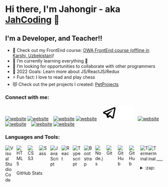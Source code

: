 # Hi there, I'm Jahongir - aka [JahCoding][website] 👋 




## I'm a Developer, and Teacher!!

- 🔭 Check out my FrontEnd course: [OWA FrontEnd course (offline in Karshi, Uzbekistan)][course]!
- 🌱 I’m currently learning everything 🤣
- 🤝 I’m looking for opportunities to collaborate with other programmers
- 🥅 2022 Goals: Learn more about JS/ReactJS/Redux
- ⚡ Fun fact: I love to read and play chess
- 😻 Check out the pet projects I created: [PetProjects](https://jahcoding.uz/#portfolio)

### Connect with me:

[![website](./img/globe-light.svg)](https://jahcoding.uz/#gh-light-mode-only)
[![website](./img/globe-dark.svg)](https://jahcoding.uz/#gh-dark-mode-only)
&nbsp;&nbsp;
[![website](./img/youtube-light.svg)](https://youtube.com#gh-light-mode-only)
[![website](./img/youtube-dark.svg)](https://youtube.com#gh-dark-mode-only)
&nbsp;&nbsp;
[![website](./img/tg-light.svg)](https://t.me/jahcoding#gh-light-mode-only)
[![website](./img/tg-dark.svg)](https://t.me/jahcoding#gh-dark-mode-only)
&nbsp;&nbsp;
[![website](./img/linkedin-light.svg)](https://linkedin.com/in/jahcoding#gh-light-mode-only)
[![website](./img/linkedin-dark.svg)](https://linkedin.com/in/jahcoding#gh-dark-mode-only)
&nbsp;&nbsp;
[![website](./img/instagram-light.svg)](https://instagram.com/jahcoding#gh-light-mode-only)
[![website](./img/instagram-dark.svg)](https://instagram.com/jahcoding#gh-dark-mode-only)


### Languages and Tools:

[<img align="left" alt="Visual Studio Code" width="26px" src="https://cdn.jsdelivr.net/gh/devicons/devicon/icons/vscode/vscode-original.svg" style="padding-right:10px;" />][website]
[<img align="left" alt="HTML5" width="26px" src="https://cdn.jsdelivr.net/gh/devicons/devicon/icons/html5/html5-original.svg" style="padding-right:10px;" />][website]
[<img align="left" alt="CSS3" width="26px" src="https://cdn.jsdelivr.net/gh/devicons/devicon/icons/css3/css3-original.svg" style="padding-right:10px;" />][website]
[<img align="left" alt="Sass" width="26px" src="https://cdn.jsdelivr.net/gh/devicons/devicon/icons/sass/sass-original.svg" style="padding-right:10px;" />][website]
[<img align="left" alt="JavaScript" width="26px" src="https://cdn.jsdelivr.net/gh/devicons/devicon/icons/javascript/javascript-original.svg" style="padding-right:10px;" />][website]
[<img align="left" alt="React" width="26px" src="https://cdn.jsdelivr.net/gh/devicons/devicon/icons/react/react-original.svg" style="padding-right:10px;" />][website]
[<img align="left" alt="Typescript" width="26px" src="https://cdn.jsdelivr.net/gh/devicons/devicon/icons/typescript/typescript-original.svg" style="padding-right:10px;" />][website]
[<img align="left" alt="Bootstrap" width="26px" src="https://cdn.jsdelivr.net/gh/devicons/devicon/icons/bootstrap/bootstrap-original.svg" style="padding-right:10px;" />][website]
[<img align="left" alt="Node.js" width="26px" src="https://cdn.jsdelivr.net/gh/devicons/devicon/icons/nodejs/nodejs-original.svg" style="padding-right:10px;" />][website]
[<img align="left" alt="Git" width="26px" src="https://cdn.jsdelivr.net/gh/devicons/devicon/icons/git/git-original.svg" style="padding-right:10px;" />][website]
[<img align="left" alt="GitHub" width="26px" src="https://user-images.githubusercontent.com/3369400/139447912-e0f43f33-6d9f-45f8-be46-2df5bbc91289.png" style="padding-right:10px;" />](https://jahcoding.uz#gh-dark-mode-only)
[<img align="left" alt="GitHub" width="26px" src="https://user-images.githubusercontent.com/3369400/139448065-39a229ba-4b06-434b-bc67-616e2ed80c8f.png" style="padding-right:10px;" />](https://jahcoding.uz#gh-light-mode-only)
[<img align="left" alt="Terminal" width="26px" src="./img/terminal-light.svg" />](https://jahcoding.uz#gh-light-mode-only)
[<img align="left" alt="Terminal" width="26px" src="./img/terminal-dark.svg" />](https://jahcoding.uz#gh-dark-mode-only)

<br />
<br />

---


<details>
  <summary>:zap: GitHub Stats</summary>

  <img align="left" alt="JahCoding's GitHub Stats" src="https://github-readme-stats.vercel.app/api?username=jahcoding&show_icons=true&hide_border=false&title_color=ff652f&icon_color=FFE400&bg_color=09131B&text_color=ffffff&border_color=0c1a25" />

</details>

[website]: https://jahcoding.uz
[course]: http://owa.uz
[telegram]: https://t.me/jahcoding
[youtube]: https://youtube.com/
[instagram]: https://instagram.com/jahcoding
[linkedin]: https://linkedin.com/in/jahcoding

